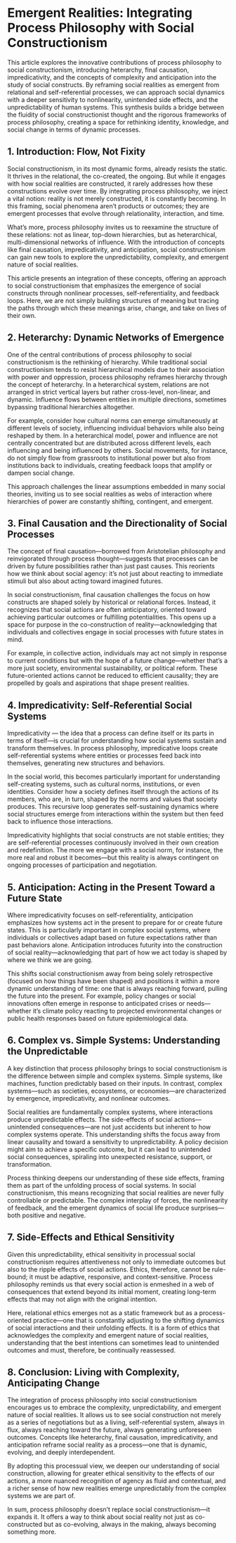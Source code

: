<!-- omit in toc -->
# Emergent Realities: Integrating Process Philosophy with Social Constructionism

This article explores the innovative contributions of process philosophy to social constructionism, introducing heterarchy, final causation, impredicativity, and the concepts of complexity and anticipation into the study of social constructs. By reframing social realities as emergent from relational and self-referential processes, we can approach social dynamics with a deeper sensitivity to nonlinearity, unintended side effects, and the unpredictability of human systems. This synthesis builds a bridge between the fluidity of social constructionist thought and the rigorous frameworks of process philosophy, creating a space for rethinking identity, knowledge, and social change in terms of dynamic processes.

## 1. Introduction: Flow, Not Fixity

Social constructionism, in its most dynamic forms, already resists the static. It thrives in the relational, the co-created, the ongoing. But while it engages with how social realities are constructed, it rarely addresses how these constructions evolve over time. By integrating process philosophy, we inject a vital notion: reality is not merely constructed, it is constantly becoming. In this framing, social phenomena aren’t products or outcomes; they are emergent processes that evolve through relationality, interaction, and time.

What’s more, process philosophy invites us to reexamine the structure of these relations: not as linear, top-down hierarchies, but as heterarchical, multi-dimensional networks of influence. With the introduction of concepts like final causation, impredicativity, and anticipation, social constructionism can gain new tools to explore the unpredictability, complexity, and emergent nature of social realities.

This article presents an integration of these concepts, offering an approach to social constructionism that emphasizes the emergence of social constructs through nonlinear processes, self-referentiality, and feedback loops. Here, we are not simply building structures of meaning but tracing the paths through which these meanings arise, change, and take on lives of their own.

## 2. Heterarchy: Dynamic Networks of Emergence

One of the central contributions of process philosophy to social constructionism is the rethinking of hierarchy. While traditional social constructionism tends to resist hierarchical models due to their association with power and oppression, process philosophy reframes hierarchy through the concept of heterarchy. In a heterarchical system, relations are not arranged in strict vertical layers but rather cross-level, non-linear, and dynamic. Influence flows between entities in multiple directions, sometimes bypassing traditional hierarchies altogether.

For example, consider how cultural norms can emerge simultaneously at different levels of society, influencing individual behaviors while also being reshaped by them. In a heterarchical model, power and influence are not centrally concentrated but are distributed across different levels, each influencing and being influenced by others. Social movements, for instance, do not simply flow from grassroots to institutional power but also from institutions back to individuals, creating feedback loops that amplify or dampen social change.

This approach challenges the linear assumptions embedded in many social theories, inviting us to see social realities as webs of interaction where hierarchies of power are constantly shifting, contingent, and emergent.

## 3. Final Causation and the Directionality of Social Processes

The concept of final causation—borrowed from Aristotelian philosophy and reinvigorated through process thought—suggests that processes can be driven by future possibilities rather than just past causes. This reorients how we think about social agency: it’s not just about reacting to immediate stimuli but also about acting toward imagined futures.

In social constructionism, final causation challenges the focus on how constructs are shaped solely by historical or relational forces. Instead, it recognizes that social actions are often anticipatory, oriented toward achieving particular outcomes or fulfilling potentialities. This opens up a space for purpose in the co-construction of reality—acknowledging that individuals and collectives engage in social processes with future states in mind.

For example, in collective action, individuals may act not simply in response to current conditions but with the hope of a future change—whether that’s a more just society, environmental sustainability, or political reform. These future-oriented actions cannot be reduced to efficient causality; they are propelled by goals and aspirations that shape present realities.

## 4. Impredicativity: Self-Referential Social Systems

Impredicativity — the idea that a process can define itself or its parts in terms of itself—is crucial for understanding how social systems sustain and transform themselves. In process philosophy, impredicative loops create self-referential systems where entities or processes feed back into themselves, generating new structures and behaviors.

In the social world, this becomes particularly important for understanding self-creating systems, such as cultural norms, institutions, or even identities. Consider how a society defines itself through the actions of its members, who are, in turn, shaped by the norms and values that society produces. This recursive loop generates self-sustaining dynamics where social structures emerge from interactions within the system but then feed back to influence those interactions.

Impredicativity highlights that social constructs are not stable entities; they are self-referential processes continuously involved in their own creation and redefinition. The more we engage with a social norm, for instance, the more real and robust it becomes—but this reality is always contingent on ongoing processes of participation and negotiation.

## 5. Anticipation: Acting in the Present Toward a Future State

Where impredicativity focuses on self-referentiality, anticipation emphasizes how systems act in the present to prepare for or create future states. This is particularly important in complex social systems, where individuals or collectives adapt based on future expectations rather than past behaviors alone. Anticipation introduces futurity into the construction of social reality—acknowledging that part of how we act today is shaped by where we think we are going.

This shifts social constructionism away from being solely retrospective (focused on how things have been shaped) and positions it within a more dynamic understanding of time: one that is always reaching forward, pulling the future into the present. For example, policy changes or social innovations often emerge in response to anticipated crises or needs—whether it’s climate policy reacting to projected environmental changes or public health responses based on future epidemiological data.

## 6. Complex vs. Simple Systems: Understanding the Unpredictable

A key distinction that process philosophy brings to social constructionism is the difference between simple and complex systems. Simple systems, like machines, function predictably based on their inputs. In contrast, complex systems—such as societies, ecosystems, or economies—are characterized by emergence, impredicativity, and nonlinear outcomes.

Social realities are fundamentally complex systems, where interactions produce unpredictable effects. The side-effects of social actions—unintended consequences—are not just accidents but inherent to how complex systems operate. This understanding shifts the focus away from linear causality and toward a sensitivity to unpredictability. A policy decision might aim to achieve a specific outcome, but it can lead to unintended social consequences, spiraling into unexpected resistance, support, or transformation.

Process thinking deepens our understanding of these side effects, framing them as part of the unfolding process of social systems. In social constructionism, this means recognizing that social realities are never fully controllable or predictable. The complex interplay of forces, the nonlinearity of feedback, and the emergent dynamics of social life produce surprises—both positive and negative.

## 7. Side-Effects and Ethical Sensitivity

Given this unpredictability, ethical sensitivity in processual social constructionism requires attentiveness not only to immediate outcomes but also to the ripple effects of social actions. Ethics, therefore, cannot be rule-bound; it must be adaptive, responsive, and context-sensitive. Process philosophy reminds us that every social action is enmeshed in a web of consequences that extend beyond its initial moment, creating long-term effects that may not align with the original intention.

Here, relational ethics emerges not as a static framework but as a process-oriented practice—one that is constantly adjusting to the shifting dynamics of social interactions and their unfolding effects. It is a form of ethics that acknowledges the complexity and emergent nature of social realities, understanding that the best intentions can sometimes lead to unintended outcomes and must, therefore, be continually reassessed.

## 8. Conclusion: Living with Complexity, Anticipating Change

The integration of process philosophy into social constructionism encourages us to embrace the complexity, unpredictability, and emergent nature of social realities. It allows us to see social construction not merely as a series of negotiations but as a living, self-referential system, always in flux, always reaching toward the future, always generating unforeseen outcomes. Concepts like heterarchy, final causation, impredicativity, and anticipation reframe social reality as a process—one that is dynamic, evolving, and deeply interdependent.

By adopting this processual view, we deepen our understanding of social construction, allowing for greater ethical sensitivity to the effects of our actions, a more nuanced recognition of agency as fluid and contextual, and a richer sense of how new realities emerge unpredictably from the complex systems we are part of.

In sum, process philosophy doesn’t replace social constructionism—it expands it. It offers a way to think about social reality not just as co-constructed but as co-evolving, always in the making, always becoming something more.
